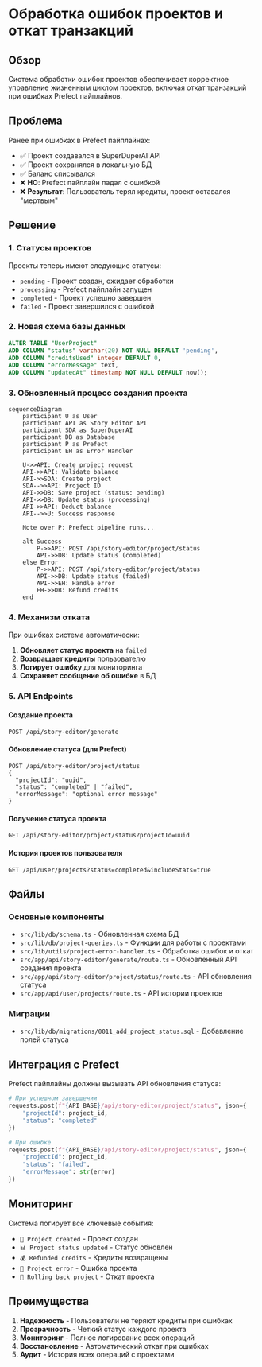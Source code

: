 # Обработка ошибок проектов и откат транзакций

## Обзор

Система обработки ошибок проектов обеспечивает корректное управление жизненным циклом проектов, включая откат транзакций при ошибках Prefect пайплайнов.

## Проблема

Ранее при ошибках в Prefect пайплайнах:
- ✅ Проект создавался в SuperDuperAI API
- ✅ Проект сохранялся в локальную БД
- ✅ Баланс списывался
- ❌ **НО**: Prefect пайплайн падал с ошибкой
- ❌ **Результат**: Пользователь терял кредиты, проект оставался "мертвым"

## Решение

### 1. Статусы проектов

Проекты теперь имеют следующие статусы:

- `pending` - Проект создан, ожидает обработки
- `processing` - Prefect пайплайн запущен
- `completed` - Проект успешно завершен
- `failed` - Проект завершился с ошибкой

### 2. Новая схема базы данных

```sql
ALTER TABLE "UserProject" 
ADD COLUMN "status" varchar(20) NOT NULL DEFAULT 'pending',
ADD COLUMN "creditsUsed" integer DEFAULT 0,
ADD COLUMN "errorMessage" text,
ADD COLUMN "updatedAt" timestamp NOT NULL DEFAULT now();
```

### 3. Обновленный процесс создания проекта

```mermaid
sequenceDiagram
    participant U as User
    participant API as Story Editor API
    participant SDA as SuperDuperAI
    participant DB as Database
    participant P as Prefect
    participant EH as Error Handler

    U->>API: Create project request
    API->>API: Validate balance
    API->>SDA: Create project
    SDA-->>API: Project ID
    API->>DB: Save project (status: pending)
    API->>DB: Update status (processing)
    API->>API: Deduct balance
    API-->>U: Success response
    
    Note over P: Prefect pipeline runs...
    
    alt Success
        P->>API: POST /api/story-editor/project/status
        API->>DB: Update status (completed)
    else Error
        P->>API: POST /api/story-editor/project/status
        API->>DB: Update status (failed)
        API->>EH: Handle error
        EH->>DB: Refund credits
    end
```

### 4. Механизм отката

При ошибках система автоматически:

1. **Обновляет статус проекта** на `failed`
2. **Возвращает кредиты** пользователю
3. **Логирует ошибку** для мониторинга
4. **Сохраняет сообщение об ошибке** в БД

### 5. API Endpoints

#### Создание проекта
```
POST /api/story-editor/generate
```

#### Обновление статуса (для Prefect)
```
POST /api/story-editor/project/status
{
  "projectId": "uuid",
  "status": "completed" | "failed",
  "errorMessage": "optional error message"
}
```

#### Получение статуса проекта
```
GET /api/story-editor/project/status?projectId=uuid
```

#### История проектов пользователя
```
GET /api/user/projects?status=completed&includeStats=true
```

## Файлы

### Основные компоненты

- `src/lib/db/schema.ts` - Обновленная схема БД
- `src/lib/db/project-queries.ts` - Функции для работы с проектами
- `src/lib/utils/project-error-handler.ts` - Обработка ошибок и откат
- `src/app/api/story-editor/generate/route.ts` - Обновленный API создания проекта
- `src/app/api/story-editor/project/status/route.ts` - API обновления статуса
- `src/app/api/user/projects/route.ts` - API истории проектов

### Миграции

- `src/lib/db/migrations/0011_add_project_status.sql` - Добавление полей статуса

## Интеграция с Prefect

Prefect пайплайны должны вызывать API обновления статуса:

```python
# При успешном завершении
requests.post(f"{API_BASE}/api/story-editor/project/status", json={
    "projectId": project_id,
    "status": "completed"
})

# При ошибке
requests.post(f"{API_BASE}/api/story-editor/project/status", json={
    "projectId": project_id,
    "status": "failed",
    "errorMessage": str(error)
})
```

## Мониторинг

Система логирует все ключевые события:

- `💾 Project created` - Проект создан
- `📊 Project status updated` - Статус обновлен
- `💰 Refunded credits` - Кредиты возвращены
- `🚨 Project error` - Ошибка проекта
- `🔄 Rolling back project` - Откат проекта

## Преимущества

1. **Надежность** - Пользователи не теряют кредиты при ошибках
2. **Прозрачность** - Четкий статус каждого проекта
3. **Мониторинг** - Полное логирование всех операций
4. **Восстановление** - Автоматический откат при ошибках
5. **Аудит** - История всех операций с проектами



